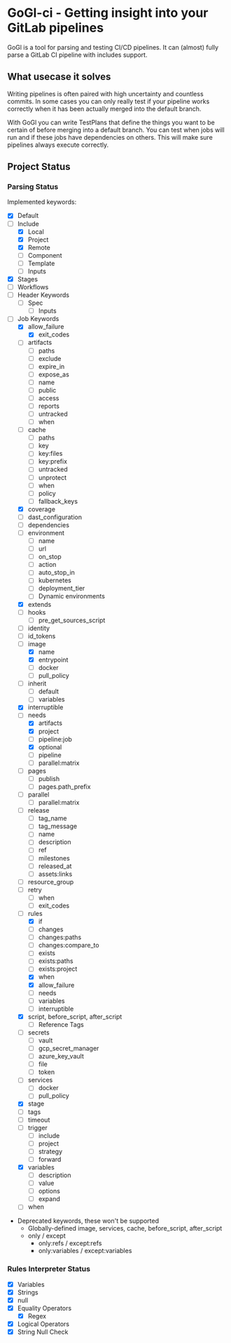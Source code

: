 # GoGl-ci - Getting insight into your GitLab pipelines

GoGl is a tool for parsing and testing CI/CD pipelines. It can (almost) fully parse a GitLab CI pipeline with includes support.

## What usecase it solves

Writing pipelines is often paired with high uncertainty and countless commits.
In some cases you can only really test if your pipeline works correctly when it
has been actually merged into the default branch.

With GoGl you can write TestPlans that define the things you want to be certain
of before merging into a default branch. You can test when jobs will run and if
these jobs have dependencies on others. This will make sure pipelines always
execute correctly.

## Project Status

### Parsing Status

Implemented keywords:

- [x] Default
- [ ] Include
    - [x] Local
    - [x] Project
    - [x] Remote
    - [ ] Component
    - [ ] Template
    - [ ] Inputs
- [x] Stages
- [ ] Workflows
- [ ] Header Keywords
    - [ ] Spec
        - [ ] Inputs
- [ ] Job Keywords
    - [x] allow_failure
        - [x] exit_codes
    - [ ] artifacts
        - [ ] paths
        - [ ] exclude
        - [ ] expire_in
        - [ ] expose_as
        - [ ] name
        - [ ] public
        - [ ] access
        - [ ] reports
        - [ ] untracked
        - [ ] when
    - [ ] cache
        - [ ] paths
        - [ ] key
        - [ ] key:files
        - [ ] key:prefix
        - [ ] untracked
        - [ ] unprotect
        - [ ] when
        - [ ] policy
        - [ ] fallback_keys
    - [x] coverage
    - [ ] dast_configuration
    - [ ] dependencies
    - [ ] environment
        - [ ] name
        - [ ] url
        - [ ] on_stop
        - [ ] action
        - [ ] auto_stop_in
        - [ ] kubernetes
        - [ ] deployment_tier
        - [ ] Dynamic environments
    - [x] extends
    - [ ] hooks
        - [ ] pre_get_sources_script
    - [ ] identity
    - [ ] id_tokens
    - [ ] image
        - [x] name
        - [x] entrypoint
        - [ ] docker
        - [ ] pull_policy
    - [ ] inherit
        - [ ] default
        - [ ] variables
    - [x] interruptible
    - [ ] needs
        - [x] artifacts
        - [x] project
        - [ ] pipeline:job
        - [x] optional
        - [ ] pipeline
        - [ ] parallel:matrix
    - [ ] pages
        - [ ] publish
        - [ ] pages.path_prefix
    - [ ] parallel
        - [ ] parallel:matrix
    - [ ] release
        - [ ] tag_name
        - [ ] tag_message
        - [ ] name
        - [ ] description
        - [ ] ref
        - [ ] milestones
        - [ ] released_at
        - [ ] assets:links
    - [ ] resource_group
    - [ ] retry
        - [ ] when
        - [ ] exit_codes
    - [ ] rules
        - [x] if
        - [ ] changes
        - [ ] changes:paths
        - [ ] changes:compare_to
        - [ ] exists
        - [ ] exists:paths
        - [ ] exists:project
        - [x] when
        - [x] allow_failure
        - [ ] needs
        - [ ] variables
        - [ ] interruptible
    - [x] script, before_script, after_script
        - [ ] Reference Tags
    - [ ] secrets
        - [ ] vault
        - [ ] gcp_secret_manager
        - [ ] azure_key_vault
        - [ ] file
        - [ ] token
    - [ ] services
        - [ ] docker
        - [ ] pull_policy
    - [x] stage
    - [ ] tags
    - [ ] timeout
    - [ ] trigger
        - [ ] include
        - [ ] project
        - [ ] strategy
        - [ ] forward
    - [x] variables
        - [ ] description
        - [ ] value
        - [ ] options
        - [ ] expand
    - [ ] when
- Deprecated keywords, these won't be supported
    - Globally-defined image, services, cache, before_script, after_script
    - only / except
        - only:refs / except:refs
        - only:variables / except:variables


### Rules Interpreter Status

- [x] Variables
- [x] Strings
- [x] null
- [x] Equality Operators
    - [x] Regex
- [x] Logical Operators
- [x] String Null Check
